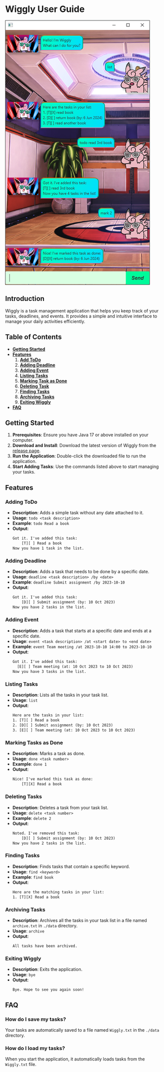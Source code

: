 # Wiggly User Guide

![Ui.png](Ui.png)

## Introduction
Wiggly is a task management application that helps you keep track of your tasks, deadlines, and events. It provides a simple and intuitive interface to manage your daily activities efficiently.

## Table of Contents
- [**Getting Started**](#getting-started)
- [**Features**](#features)
    1. [**Add ToDo**](#adding-todo)
    2. [**Adding Deadline**](#adding-deadline)
    3. [**Adding Event**](#adding-event)
    4. [**Listing Tasks**](#listing-tasks)
    5. [**Marking Task as Done**](#marking-tasks-as-done)
    6. [**Deleting Task**](#deleting-tasks)
    7. [**Finding Tasks**](#finding-tasks)
    8. [**Archiving Tasks**](#archiving-tasks)
    9. [**Exiting Wiggly**](#exiting-wiggly)
- [**FAQ**](#faq)

## Getting Started
1. **Prerequisites**: Ensure you have Java 17 or above installed on your computer.
2. **Download and Install**: Download the latest version of Wiggly from the [release page](https://github.com/amoschee/ip/releases).
3. **Run the Application**: Double-click the downloaded file to run the application.
4. **Start Adding Tasks**: Use the commands listed above to start managing your tasks.

## Features

### Adding ToDo

- **Description**: Adds a simple task without any date attached to it.
- **Usage**: `todo <task description>`
- **Example**: `todo Read a book`
- **Output**:
    ```
    Got it. I've added this task:
        [T][ ] Read a book
    Now you have 1 task in the list.
    ```
  
### Adding Deadline

- **Description**: Adds a task that needs to be done by a specific date.
- **Usage**: `deadline <task description> /by <date>`
- **Example**: `deadline Submit assignment /by 2023-10-10`
- **Output**:
    ```
    Got it. I've added this task:
        [D][ ] Submit assignment (by: 10 Oct 2023)
    Now you have 2 tasks in the list.
    ```
  
### Adding Event

- **Description**: Adds a task that starts at a specific date and ends at a specific date.
- **Usage**: `event <task description> /at <start date> to <end date>`
- **Example**: `event Team meeting /at 2023-10-10 14:00 to 2023-10-10`
- **Output**:
  ```
  Got it. I've added this task:
    [E][ ] Team meeting (at: 10 Oct 2023 to 10 Oct 2023)
  Now you have 3 tasks in the list.
  ```
### Listing Tasks

- **Description**: Lists all the tasks in your task list.
- **Usage**: `list`
- **Output**:
  ```
  Here are the tasks in your list:
  1. [T][ ] Read a book
  2. [D][ ] Submit assignment (by: 10 Oct 2023)
  3. [E][ ] Team meeting (at: 10 Oct 2023 to 10 Oct 2023)
  ```
  
### Marking Tasks as Done

- **Description**: Marks a task as done.
- **Usage**: `done <task number>`
- **Example**: `done 1`
- **Output**:
  ```
  Nice! I've marked this task as done:
      [T][X] Read a book
  ```
### Deleting Tasks

- **Description**: Deletes a task from your task list.
- **Usage**: `delete <task number>`
- **Example**: `delete 2`
- **Output**:
  ```
  Noted. I've removed this task:
      [D][ ] Submit assignment (by: 10 Oct 2023)
  Now you have 2 tasks in the list.
  ```
### Finding Tasks

- **Description**: Finds tasks that contain a specific keyword.
- **Usage**: `find <keyword>`
- **Example**: `find book`
- **Output**:
  ```
  Here are the matching tasks in your list:
  1. [T][X] Read a book
  ```
  
### Archiving Tasks
- **Description**: Archives all the tasks in your task list in a file named `archive.txt` in `./data` directory.
- **Usage**: `archive`
- **Output**:
  ```
  All tasks have been archived.
  ```
  
### Exiting Wiggly

- **Description**: Exits the application.
- **Usage**: `bye`
- **Output**:
  ```
  Bye. Hope to see you again soon!
  ```

## FAQ

### How do I save my tasks?

Your tasks are automatically saved to a file named `Wiggly.txt` in the `./data` directory.

### How do I load my tasks?

When you start the application, it automatically loads tasks from the `Wiggly.txt` file.